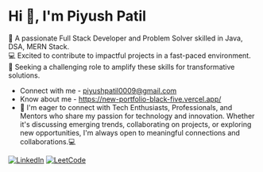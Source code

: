 # Hi 👋, I'm Piyush Patil
🎯 A passionate Full Stack Developer and Problem Solver skilled in Java, DSA, MERN Stack.  
💻 Excited to contribute to impactful projects in a fast-paced environment.  
🚀 Seeking a challenging role to amplify these skills for transformative solutions.

* Connect with me - piyushpatil0009@gmail.com
* Know about me - https://new-portfolio-black-five.vercel.app/
* 🤝 I'm eager to connect with Tech Enthusiasts, Professionals, and Mentors who share my passion for technology and innovation. Whether it's discussing emerging trends, collaborating on projects, or exploring new opportunities, I'm always open to meaningful connections and collaborations.💻

[![LinkedIn](https://img.shields.io/badge/linkedin-0A66C2?style=for-the-badge&logo=linkedin&logoColor=white)](YOUR_LINKEDIN_URL)
[![LeetCode](https://img.shields.io/badge/LeetCode-FFA116?style=for-the-badge&logo=leetcode&logoColor=black)](YOUR_LEETCODE_URL)
